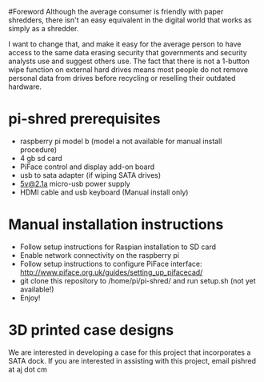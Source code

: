 #Foreword
Although the average consumer is friendly with paper shredders, there isn't an easy equivalent in the digital world that works as simply as a shredder.

I want to change that, and make it easy for the average person to have access to the same data erasing security that governments and security analysts use and suggest others use. The fact that there is not a 1-button wipe function on external hard drives means most people do not remove personal data from drives before recycling or reselling their outdated hardware.

pi-shred prerequisites
=======================
- raspberry pi model b (model a not available for manual install procedure)
- 4 gb sd card
- PiFace control and display add-on board
- usb to sata adapter (if wiping SATA drives)
- 5v@2.1a micro-usb power supply
- HDMI cable and usb keyboard (Manual install only)

Manual installation instructions
================================
- Follow setup instructions for Raspian installation to SD card
- Enable network connectivity on the raspberry pi
- Follow setup instructions to configure PiFace interface: http://www.piface.org.uk/guides/setting_up_pifacecad/
- git clone this repository to /home/pi/pi-shred/ and run setup.sh (not yet available!)
- Enjoy!

3D printed case designs
=======================
We are interested in developing a case for this project that incorporates a SATA dock. If you are interested in assisting with this project, email pishred at aj dot cm
